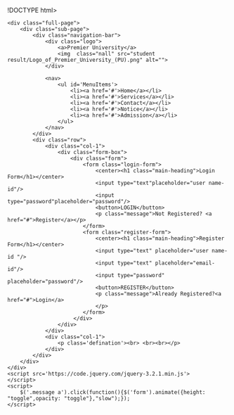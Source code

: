 !DOCTYPE html>
<html lang="en">
<head>
    <meta charset="UTF-8">
    <title>student result management system </title>
    <link rel="stylesheet" href="style.css">
    
</head>
<body background="student result/592d7dcc-d325-4714-86de-2e9ada8a3ee6_SliderImage_Main Campus GEC.jfif">
    
    <div class="full-page">
        <div class="sub-page">
            <div class="navigation-bar">
                <div class="logo">
                    <a>Premier University</a>
                    <img  class="nall" src="student result/Logo_of_Premier_University_(PU).png" alt="">
                </div>
             
                <nav>
                    <ul id='MenuItems'>
                        <li><a href='#'>Home</a></li>
                        <li><a href='#'>Services</a></li>
                        <li><a href='#'>Contact</a></li>
                        <li><a href='#'>Notice</a></li>
                        <li><a href='#'>Admission</a></li>
                    </ul>
                </nav>
            </div>
            <div class="row">
                <div class="col-1">
                    <div class="form-box">
                        <div class="form">
                            <form class="login-form">
                                <center><h1 class="main-heading">Login Form</h1></center>
				                <input type="text"placeholder="user name-id"/>
				                <input type="password"placeholder="password"/>
				                <button>LOGIN</button>
				                <p class="message">Not Registered? <a href="#">Register</a></p>
				            </form>
                            <form class="register-form">
                                <center><h1 class="main-heading">Register Form</h1></center>
				                <input type="text" placeholder="user name-id "/>
				                <input type="text" placeholder="email-id"/>
				                <input type="password" placeholder="password"/>
				                <button>REGISTER</button>
				                <p class="message">Already Registered?<a href="#">Login</a>
				                </p>
				            </form>
			             </div>
	                </div>
                </div>
                <div class="col-1">
                    <p class='defination'><br> <br><br></p>
                </div>
            </div>
        </div>
    </div>
    <script src='https://code.jquery.com/jquery-3.2.1.min.js'>
    </script>
    <script>
        $('.message a').click(function(){$('form').animate({height: "toggle",opacity: "toggle"},"slow");});
    </script>
</body>
</html>
